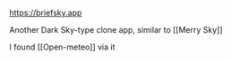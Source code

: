 https://briefsky.app

Another Dark Sky-type clone app, similar to [[Merry Sky]]

I found [[Open-meteo]] via it